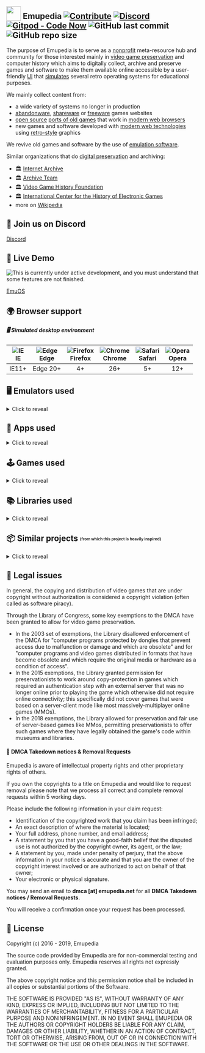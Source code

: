 ## <sub><img width="38" height="38" alt="" src="https://emupedia.net/beta/emuos/images/emupedia-logo-xmas-48.png" /></sub> Emupedia [![Contribute](https://img.shields.io/badge/contributions-welcome-brightgreen.svg)](https://github.com/Emupedia/emupedia.github.io/pulls) [![Discord](https://img.shields.io/discord/510149138491506688.svg?logo=discord)](https://discord.gg/wXtGQ4p) [![Gitpod - Code Now](https://img.shields.io/badge/gitpod-code%20now-blue.svg)](https://gitpod.io#https://github.com/Emupedia/emupedia.github.io) ![GitHub last commit](https://img.shields.io/github/last-commit/Emupedia/emupedia.github.io.svg) ![GitHub repo size](https://img.shields.io/github/repo-size/Emupedia/emupedia.github.io.svg)

The purpose of Emupedia is to serve as a [nonprofit](https://en.wikipedia.org/wiki/Nonprofit_organization) meta-resource hub and community for those interested mainly in [video game preservation](https://en.wikipedia.org/wiki/Video_game_preservation) and computer history which aims to digitally collect, archive and preserve games and software to make them available online accessible by a user-friendly [UI](https://en.wikipedia.org/wiki/User_interface) that [simulates](https://difference.guru/difference-between-simulator-and-emulator) several retro operating systems for educational purposes.

We mainly collect content from:

* a wide variety of systems no longer in production
* [abandonware](https://en.wikipedia.org/wiki/Abandonware), [shareware](https://en.wikipedia.org/wiki/Shareware) or [freeware](https://en.wikipedia.org/wiki/Freeware) games websites
* [open source](https://en.wikipedia.org/wiki/Free_and_open-source_software) [ports of old games](https://en.wikipedia.org/wiki/Porting) that work in [modern web browsers](https://en.wikipedia.org/wiki/List_of_web_browsers)
* new games and software developed with [modern web technologies](https://en.wikipedia.org/wiki/HTML5) using [retro-style](https://en.wikipedia.org/wiki/Retrogaming) graphics

We revive old games and software by the use of [emulation software](https://en.wikipedia.org/wiki/Emulator).

Similar organizations that do [digital preservation](https://en.wikipedia.org/wiki/Digital_preservation) and archiving:

* 🏛 [Internet Archive](https://archive.org)
* 🏛 [Archive Team](https://www.archiveteam.org)
* 🏛 [Video Game History Foundation](https://gamehistory.org)
* 🏛 [International Center for the History of Electronic Games](https://www.museumofplay.org/about/icheg)
* more on [Wikipedia](https://en.wikipedia.org/wiki/List_of_digital_preservation_initiatives)

## 💬 Join us on Discord

[Discord](https://discord.gg/wXtGQ4p)

## 👀 Live Demo
![This is currently under active development, and you must understand that some features are not finished.](https://emupedia.net/beta/emuos/images/icons/alert.svg "This is currently under active development, and you must understand that some features are not finished.")

[EmuOS](https://emupedia.net/beta/emuos)

## 🌍 Browser support

##### 🖥 Simulated desktop environment

| <img src="https://raw.githubusercontent.com/alrra/browser-logos/master/src/archive/internet-explorer_9-11/internet-explorer_9-11_24x24.png" alt="IE" /></br>IE | <img src="https://raw.githubusercontent.com/alrra/browser-logos/master/src/archive/edge_12-18/edge_12-18_24x24.png" alt="Edge" /></br>Edge | <img src="https://raw.githubusercontent.com/alrra/browser-logos/master/src/firefox/firefox_24x24.png" alt="Firefox" /></br>Firefox | <img src="https://raw.githubusercontent.com/alrra/browser-logos/master/src/chrome/chrome_24x24.png" alt="Chrome" /></br>Chrome | <img src="https://raw.githubusercontent.com/alrra/browser-logos/master/src/safari/safari_24x24.png" alt="Safari" /></br>Safari | <img src="https://raw.githubusercontent.com/alrra/browser-logos/master/src/opera/opera_24x24.png" alt="Opera" /></br>Opera |
| :---:   | :---:    | :---: | :---: | :---:  | :---: |
| IE11+   | Edge 20+ | 4+    | 26+   | 5+     | 12+   |

## 🖥️ Emulators used
<details>
<summary>Click to reveal</summary>

| Name                     | Website                                                                                                | Repository                                                                                                   | License                                                                                   |
| :---                     | :---                                                                                                   | :---                                                                                                         | :---                                                                                      |
| **Emulators**            |                                                                                                        |                                                                                                              |                                                                                           |
| MAME                     | [mamedev.org](https://www.mamedev.org)                                                                 | [github.com/mamedev/mame](https://github.com/mamedev/mame)                                                   | [GPLv2](https://github.com/mamedev/mame/blob/master/LICENSE.md)                           |
| DOSBox                   | [dosbox.com](https://www.dosbox.com)                                                                   | [sourceforge.net/projects/dosbox](https://sourceforge.net/projects/dosbox)                                   | [GPLv2](https://sourceforge.net/projects/dosbox)                                          |
| Em-DOSBox                | ❌                                                                                                     | [github.com/dreamlayers/em-dosbox](https://github.com/dreamlayers/em-dosbox)                                 | [GPLv2](https://github.com/dreamlayers/em-dosbox/blob/em-dosbox-svn-sdl2/COPYING)         |
| emularity                | [archiveteam.org/index.php?title=Emularity](https://www.archiveteam.org/index.php?title=Emularity)     | [github.com/db48x/emularity](https://github.com/db48x/emularity)                                             | [GPLv3](https://github.com/db48x/emularity/blob/master/LICENSE)                           |
| JS-DOS                   | [js-dos.com](https://js-dos.com/)                                                                      | [github.com/caiiiycuk/js-dos](https://github.com/caiiiycuk/js-dos)                                           | [GPLv2](https://github.com/caiiiycuk/js-dos/blob/6.22/LICENSE)                            |
</details>

## 🧩 Apps used
<details>
<summary>Click to reveal</summary>

| Name                     | Website                                                                                                | Repository                                                                                                   | License                                                                                   |
| :---                     | :---                                                                                                   | :---                                                                                                         | :---                                                                                      |
| WebAmp                   | [webamp.org](https://webamp.org)                                                                       | [github.com/captbaritone/webamp](https://github.com/captbaritone/webamp)                                     | [MIT](https://github.com/captbaritone/webamp/blob/master/LICENSE.txt)                     |
| Butterchurn              | [butterchurnviz.com](https://butterchurnviz.com)                                                       | [github.com/jberg/butterchurn](https://github.com/jberg/butterchurn)                                         | [MIT](https://github.com/jberg/butterchurn/blob/master/LICENSE)                           |
| minesweeper              | [jonziebell.com/minesweeper](http://jonziebell.com/minesweeper)                                        | [github.com/ziebelje/minesweeper](https://github.com/ziebelje/minesweeper)                                   | ❓                                                                                         |
| js-solitaire             | [radovanjanjic.com/js-solitaire](http://radovanjanjic.com/js-solitaire)                                | [github.com/uzi88/js-solitaire](https://github.com/uzi88/js-solitaire)                                       | ❓                                                                                         |
| JS Paint                 | [jspaint.app](https://jspaint.app)                                                                     | [github.com/1j01/jspaint](https://github.com/1j01/jspaint)                                                   | ❓                                                                                         |
| Pipes                    | [1j01.github.io/pipes](https://1j01.github.io/pipes)                                                   | [github.com/1j01/pipes](https://github.com/1j01/pipes)                                                       | [MIT](https://github.com/1j01/pipes/blob/master/LICENSE)                                  |
| SVG Editor               | [svg-edit.github.io/svgedit/releases/latest](https://svg-edit.github.io/svgedit/releases/latest/editor/svg-editor.html)  | [github.com/SVG-Edit/svgedit](https://github.com/SVG-Edit/svgedit)                         | [MIT](https://github.com/SVG-Edit/svgedit/blob/master/LICENSE-MIT.txt)                    |
| Method Draw              | [editor.method.ac](https://editor.method.ac)                                                           | [github.com/methodofaction/Method-Draw](https://github.com/methodofaction/Method-Draw)                       | [MIT](https://github.com/methodofaction/Method-Draw/blob/master/LICENSE)                  |
</details>

## 🕹️ Games used
<details>
<summary>Click to reveal</summary>

| Name                     | Website                                                                                                | Repository                                                                                                   | License                                                                                   |
| :---                     | :---                                                                                                   | :---                                                                                                         | :---                                                                                      |
| d3wasm                   | [wasm.continuation-labs.com/d3demo](http://wasm.continuation-labs.com/d3demo/)                         | [github.com/gabrielcuvillier/d3wasm](https://github.com/gabrielcuvillier/d3wasm)                             | [GPLv3](https://github.com/gabrielcuvillier/d3wasm/blob/master/COPYING.txt)               |
| WebQuake                 | [webquake.quaddicted.com/Client](https://webquake.quaddicted.com/client/index.htm)                     | [github.com/Triang3l/WebQuake](https://github.com/triang3l/webquake)                                         | [GPLv2](https://github.com/triang3l/webquake/blob/master/GNU.md)                          |
| DiabloWeb                | [d07riv.github.io/diabloweb](https://d07riv.github.io/diabloweb/)                                      | [github.com/d07RiV/diabloweb](https://github.com/d07RiV/diabloweb)                                           | ❓                                                                                         |
| Devilution for Web       | ❌                                                                                                     | [github.com/d07RiV/devilution](https://github.com/d07RiV/devilution)                                         | [Public Domain](https://github.com/d07RiV/devilution/blob/master/LICENSE)                 |
| Devilution               | ❌                                                                                                     | [github.com/diasurgical/devilution](https://github.com/diasurgical/devilution)                               | [Public Domain](https://github.com/diasurgical/devilution/blob/master/LICENSE)            |
| C&C - HTML5              | [adityaravishankar.com/projects/games/command-and-conquer](http://www.adityaravishankar.com/projects/games/command-and-conquer/)  | [github.com/adityaravishankar/command-and-conquer](https://github.com/adityaravishankar/command-and-conquer)  | ❓                                                             |
| Dark Reign - HTML5       | [qmegas.info/dark-reign-html5](https://qmegas.info/dark-reign-html5/)                                  | [github.com/qmegas/Dark-Reign---HTML5-Version](https://github.com/qmegas/Dark-Reign---HTML5-Version)         | [MIT](https://github.com/qmegas/Dark-Reign---HTML5-Version/blob/master/README.md#license) |
| Pac-Man - HTML5          | [pacman-e281c.firebaseapp.com](https://pacman-e281c.firebaseapp.com/)                                  | [github.com/luciopanepinto/pacman](https://github.com/luciopanepinto/pacman)                                 | [GPLv3](https://github.com/luciopanepinto/pacman/blob/master/LICENSE)                     |
| Street Fighter Alpha     | [gamedev8.github.io/js-sfa](https://gamedev8.github.io/js-sfa/default.htm)                             | [github.com/gamedev8/js-sfa](https://github.com/gamedev8/js-sfa)                                             | ❓                                                                                        |
| WebAssembly DOOM         | [wadcmd.com](https://wadcmd.com/)                                                                      | [github.com/lazarv/wasm-doom](https://github.com/lazarv/wasm-doom)                                           | [GPLv2](https://github.com/lazarv/wasm-doom/blob/master/COPYING.md)                       |
| Wolfenstein 3D           | ❌                                                                                                     | [github.com/loadx/html5-wolfenstein3D](https://github.com/loadx/html5-wolfenstein3D)                         | ❓                                                                                         |
| Wolfenstein 3D (Canvas)  | [users.atw.hu/wolf3d](http://users.atw.hu/wolf3d)                                                      | ❌                                                                                                           | [GPLv2](http://users.atw.hu/wolf3d/COPYING.txt)                                           |
</details>

## 📚 Libraries used
<details>
<summary>Click to reveal</summary>

| Name                     | Website                                                                                                | Repository                                                                                                   | License                                                                                   |
| :---                     | :---                                                                                                   | :---                                                                                                         | :---                                                                                      |
| **Demos**                |                                                                                                        |                                                                                                              |                                                                                           |
| Biolab Disaster          | [playbiolab.com](https://playbiolab.com)                                                               | ❌                                                                                                           | 😁 Permission granted from the author(s) 👍                                                |
| Super Blob Blaster       | [phoboslab.org/twopointfive](https://phoboslab.org/twopointfive)                                       | [github.com/phoboslab/TwoPointFive](https://github.com/phoboslab/twopointfive)                               | [MIT](https://github.com/phoboslab/TwoPointFive/blob/master/LICENSE)                      |
| Spatial Audio            | [howlerjs.com/#spatial](https://howlerjs.com/#spatial)                                                 | [github.com/goldfire/howler.js](https://github.com/goldfire/howler.js/tree/master/examples/3d)               | [MIT](https://github.com/goldfire/howler.js/blob/master/LICENSE.md)                       |
| Voxel Space              | [s-macke.github.io/VoxelSpace](https://s-macke.github.io/VoxelSpace/VoxelSpace.html)                   | [github.com/s-macke/VoxelSpace](https://github.com/s-macke/VoxelSpace)                                       | [MIT](https://github.com/s-macke/VoxelSpace/blob/master/LICENSE)                          |
| **Frontend**             |                                                                                                        |                                                                                                              |                                                                                           |
| Bootstrap                | [getbootstrap.com](https://getbootstrap.com/)                                                          | [github.com/twbs/bootstrap](https://github.com/twbs/bootstrap)                                               | [MIT](https://github.com/twbs/bootstrap/blob/master/LICENSE)                              |
| Datatables               | [datatables.net](https://datatables.net/)                                                              | [github.com/DataTables/DataTables](https://github.com/DataTables/DataTables)                                 | [MIT](https://github.com/DataTables/DataTables/blob/master/license.txt)                   |
| RequireJS                | [requirejs.org](https://requirejs.org)                                                                 | [github.com/requirejs/requirejs](https://github.com/requirejs/requirejs)                                     | [BSD/MIT](https://github.com/requirejs/requirejs/blob/master/LICENSE)                     |
| RequireJS Text Plugin    | [requirejs.org](https://requirejs.org/docs/api.html#text)                                              | [github.com/requirejs/text](https://github.com/requirejs/text)                                               | [BSD/MIT](https://github.com/requirejs/text/blob/master/LICENSE)                          |
| RequireJS JSON Plugin    | ❌                                                                                                     | [github.com/millermedeiros/requirejs-plugins](https://github.com/millermedeiros/requirejs-plugins)           | [MIT](https://github.com/millermedeiros/requirejs-plugins/blob/master/LICENSE.txt)        |
| RequireJS NoExt Plugin   | ❌                                                                                                     | [github.com/millermedeiros/requirejs-plugins](https://github.com/millermedeiros/requirejs-plugins)           | [MIT](https://github.com/millermedeiros/requirejs-plugins/blob/master/LICENSE.txt)        |
| jQuery                   | [jquery.com](https://jquery.com)                                                                       | [github.com/jquery/jquery](https://github.com/jquery/jquery)                                                 | [MIT](https://github.com/jquery/jquery/blob/master/LICENSE.txt)                           |
| jQuery Migrate           | [jquery.com](https://jquery.com/upgrade-guide/3.0/#jquery-migrate-plugin)                              | [github.com/jquery/jquery-migrate](https://github.com/jquery/jquery-migrate)                                 | [BSD/MIT](https://github.com/jquery/jquery-migrate/blob/master/LICENSE.txt)               |
| jQuery MouseWheel        | ❌                                                                                                     | [github.com/jquery/jquery-mousewheel](https://github.com/jquery/jquery-mousewheel)                           | [BSD/MIT](https://github.com/jquery/jquery-mousewheel/blob/master/LICENSE.txt)            |
| jQuery Custom Scrollbar  | [manos.malihu.gr/jquery-custom-content-scroller](http://manos.malihu.gr/jquery-custom-content-scroller)| [github.com/malihu/malihu-custom-scrollbar-plugin](https://github.com/malihu/malihu-custom-scrollbar-plugin) | [MIT](https://github.com/malihu/malihu-custom-scrollbar-plugin/blob/master/LICENSE.txt)   |
| jQuiery Ajax Retry       | ❌                                                                                                     | [github.com/johnkpaul/jquery-ajax-retry](https://github.com/johnkpaul/jquery-ajax-retry)                     | [MIT](https://github.com/johnkpaul/jquery-ajax-retry/blob/master/LICENSE-MIT)             |
| jQueryUI                 | [jqueryui.com](https://jqueryui.com)                                                                   | [github.com/jquery/jquery-ui](https://github.com/jquery/jquery-ui)                                           | [BSD/MIT](https://github.com/jquery/jquery-ui/blob/master/LICENSE.txt)                    |
| jQueryUI Tree Control    | ❌                                                                                                     | [github.com/tarunbatta/jqueryUiTreeControl](https://github.com/tarunbatta/jqueryUiTreeControl)               | [MIT](https://github.com/tarunbatta/jqueryUiTreeControl/blob/master/LICENSE.txt)          |
| jQueryUI Context Menu    | [wwwendt.de/tech/demo/jquery-contextmenu/demo](http://wwwendt.de/tech/demo/jquery-contextmenu/demo)    | [github.com/mar10/jquery-ui-contextmenu](https://github.com/mar10/jquery-ui-contextmenu)                     | [MIT](https://github.com/mar10/jquery-ui-contextmenu/blob/master/LICENSE.txt)             |
| Simone                   | [cezarykluczynski.github.io/simone/docs](http://cezarykluczynski.github.io/simone/docs)                | [github.com/cezarykluczynski/simone](https://github.com/cezarykluczynski/simone)                             | [MIT](https://github.com/cezarykluczynski/simone/blob/master/LICENSE.txt)                 |
| **Canvas/WebGL**         |                                                                                                        |                                                                                                              |                                                                                           |
| Phaser                   | [phaser.io](https://phaser.io)                                                                         | [github.com/photonstorm/phaser](https://github.com/photonstorm/phaser)                                       | [MIT](https://github.com/photonstorm/phaser/blob/master/license.txt)                      |
| Impact                   | [impactjs.com](https://impactjs.com)                                                                   | [github.com/phoboslab/Impact](https://github.com/phoboslab/impact)                                           | [MIT](https://github.com/phoboslab/impact/blob/master/LICENSE)                            |
| **Audio**                |                                                                                                        |                                                                                                              |                                                                                           |
| howler.js                | [howlerjs.com](https://howlerjs.com)                                                                   | [github.com/goldfire/howler.js](https://github.com/goldfire/howler.js)                                       | [MIT](https://github.com/goldfire/howler.js/blob/master/LICENSE.md)                       |
| **Filesystem**           |                                                                                                        |                                                                                                              |                                                                                           |
| Octokat.js               | [philschatz.com/2014/05/25/octokat](https://philschatz.com/2014/05/25/octokat)                         | [github.com/philschatz/octokat.js](https://github.com/philschatz/octokat.js)                                 | [MIT](https://github.com/philschatz/octokat.js/blob/master/LICENSE.md)                    |
| BrowserFS                | [jvilk.com/browserfs/2.0.0-beta](https://jvilk.com/browserfs/2.0.0-beta)                               | [github.com/jvilk/BrowserFS](https://github.com/jvilk/BrowserFS)                                             | [MIT](https://github.com/jvilk/BrowserFS/blob/master/LICENSE)                             |
| jszip                    | [stuk.github.io/jszip](https://stuk.github.io/jszip)                                                   | [github.com/Stuk/jszip](https://github.com/Stuk/jszip)                                                       | [GPLv3/MIT](https://github.com/Stuk/jszip/blob/master/LICENSE.markdown)                   |
| Dropbox SDK              | [dropbox.com/developers](https://www.dropbox.com/developers)                                           | [github.com/dropbox/dropbox-sdk-js](https://github.com/dropbox/dropbox-sdk-js)                               | [MIT](https://github.com/dropbox/dropbox-sdk-js/blob/master/LICENSE)                      |
| File Saver               | [eligrey.com/blog/saving-generated-files-on-the-client-side](https://eligrey.com/blog/saving-generated-files-on-the-client-side/) | [github.com/eligrey/FileSaver.js](https://github.com/eligrey/FileSaver.js/)       | [MIT](https://github.com/eligrey/FileSaver.js/blob/master/LICENSE.md)                     |
| **Crypto**               |                                                                                                        |                                                                                                              |                                                                                           |
| jsrsasign                | [kjur.github.io/jsrsasign](http://kjur.github.io/jsrsasign)                                            | [github.com/kjur/jsrsasign](https://github.com/kjur/jsrsasign)                                               | [BSD/MIT](https://github.com/kjur/jsrsasign/blob/master/LICENSE.txt)                      |
| **Utils**                |                                                                                                        |                                                                                                              |                                                                                           |
| Purl                     | ❌                                                                                                     | [github.com/allmarkedup/purl](https://github.com/allmarkedup/purl)                                           | [MIT](https://github.com/allmarkedup/purl/blob/master/LICENSE)                            |
| JSONPath                 | [goessner.net/articles/JsonPath](https://goessner.net/articles/JsonPath)                               | [code.google.com/archive/p/jsonpath](https://code.google.com/archive/p/jsonpath)                             | [MIT](https://code.google.com/archive/p/jsonpath)                                         |
| Markdown                 | [daringfireball.net/projects/markdown](https://daringfireball.net/projects/markdown)                   | ❌                                                                                                           | [BSD](https://daringfireball.net/projects/markdown/license)                               |
| Marked                   | [marked.js.org](https://marked.js.org)                                                                 | [github.com/markedjs/marked](https://github.com/markedjs/marked)                                             | [MIT](https://github.com/markedjs/marked/blob/master/LICENSE.md)                          |
| Firebug Lite             | [getfirebug.com/releases/lite/1.2](https://getfirebug.com/releases/lite/1.2)                           | [github.com/firebug/firebug-lite](https://github.com/firebug/firebug-lite)                                   | [BSD](https://github.com/firebug/firebug-lite/blob/master/license.txt)                    |
| Firebug Lite IE          | ❌                                                                                                     | [github.com/firebug/firebug-lite](https://github.com/sormy/firebug-lite-ie)                                  | [BSD](https://github.com/sormy/firebug-lite-ie/blob/master/license.txt)                   |
| **Polyfills**            |                                                                                                        |                                                                                                              |                                                                                           |
| ES3 Base64 Polyfill      | ❌                                                                                                     | [github.com/davidchambers/Base64.js](https://github.com/davidchambers/Base64.js)                             | [Apache 2.0](https://github.com/davidchambers/Base64.js/blob/master/LICENSE)              |
| ES5 Typed Array Polyfill | ❌                                                                                                     | [github.com/inexorabletash/polyfill](https://github.com/inexorabletash/polyfill)                             | [MIT/Unlicense](https://github.com/inexorabletash/polyfill/blob/master/LICENSE.md)        |
| ES6 Promise Polyfill     | ❌                                                                                                     | [github.com/stefanpenner/es6-promise](https://github.com/stefanpenner/es6-promise)                           | [MIT](https://github.com/stefanpenner/es6-promise/blob/master/LICENSE)                    |
| ES6 Fetch Polyfill       | ❌                                                                                                     | [github.com/github/fetch](https://github.com/github/fetch)                                                   | [MIT](https://github.com/github/fetch/blob/master/LICENSE)                                |
| **Honorable mentions**   | **(not included because a more faithfull alternative was used)**                                       |                                                                                                              |                                                                                           |
| minesweeper_js           | [minesweeper.zone](https://minesweeper.zone)                                                           | [github.com/reed-jones/minesweeper_js](https://github.com/reed-jones/minesweeper_js)                         | [CC BY-NC 4.0](https://github.com/reed-jones/minesweeper_js/blob/master/LICENSE)          |
| winmine-exe              | [winmine-exe.now.sh](https://winmine-exe.now.sh)                                                       | [github.com/1000hz/winmine-exe](https://github.com/1000hz/winmine-exe)                                       | ❓                                                                                         |
| HTML5 Pacman             | ❌                                                                                                     | [github.com/daleharvey/pacman](https://github.com/daleharvey/pacman)                                          | [WTFPL](https://github.com/daleharvey/pacman/blob/master/LICENSE)                        |
</details>

## 📦 Similar projects <sub><sup><sub><sup>(from which this project is heavily inspired)</sup></sub></sup></sub>
<details>
<summary>Click to reveal</summary>

| Name                     | Website                                                                                                | Repository                                                                                                   | License                                                                                   |
| :---                     | :---                                                                                                   | :---                                                                                                         | :---                                                                                      |
| windows93                | [windows93.net](https://windows93.net)                                                                 | ❌                                                                                                           | [CC BY-NC 4.0](https://windows93.net/#!/c/TOS.html)                                       |
| 98.js                    | [98.js.org](https://98.js.org)                                                                         | [github.com/1j01/98](https://github.com/1j01/98)                                                             | ❓                                                                                         |
| Rahul.io                 | [rahul.io](https://rahul.io)                                                                           | [github.com/lolstring/window98-html-css-js](https://github.com/lolstring/window98-html-css-js)               | [MIT](https://github.com/lolstring/window98-html-css-js/blob/master/LICENSE)              |
| Packard Belle            | [packard-belle.netlify.com](https://packard-belle.netlify.com/)                                        | [github.com/padraigfl/packard-belle](https://github.com/padraigfl/packard-belle)                             | [MIT](https://github.com/padraigfl/packard-belle/blob/master/LICENSE)                     |
| winXP                    | [winxp.now.sh](https://winxp.now.sh/)                                                                  | [github.com/ShizukuIchi/winXP](https://github.com/ShizukuIchi/winXP)                                         | [MIT](https://github.com/ShizukuIchi/winXP/blob/master/LICENSE)                           |
| OS.js                    | [os-js.org](https://www.os-js.org)                                                                     | [github.com/os-js/OS.js](https://github.com/os-js/OS.js)                                                     | [BSD](https://github.com/os-js/OS.js/blob/master/LICENSE)                                 |
| jQuery Desktop           | [desktop.sonspring.com](http://desktop.sonspring.com/)                                                 | [https://github.com/nathansmith/jQuery-Desktop](https://github.com/nathansmith/jQuery-Desktop)               | [GPLv3/MIT](https://github.com/nathansmith/jQuery-Desktop/blob/master/README.txt)         |
</details>

## 📑 Legal issues

In general, the copying and distribution of video games that are under copyright without authorization is considered a copyright violation (often called as software piracy).

Through the Library of Congress, some key exemptions to the DMCA have been granted to allow for video game preservation.

* In the 2003 set of exemptions, the Library disallowed enforcement of the DMCA for "computer programs protected by dongles that prevent access due to malfunction or damage and which are obsolete" and for "computer programs and video games distributed in formats that have become obsolete and which require the original media or hardware as a condition of access".
* In the 2015 exemptions, the Library granted permission for preservationists to work around copy-protection in games which required an authentication step with an external server that was no longer online prior to playing the game which otherwise did not require online connectivity; this specifically did not cover games that were based on a server-client mode like most massively-multiplayer online games (MMOs).
* In the 2018 exemptions, the Library allowed for preservation and fair use of server-based games like MMos, permitting preservationists to offer such games where they have legally obtained the game's code within museums and libraries.

#### 📄 DMCA Takedown notices & Removal Requests

Emupedia is aware of intellectual property rights and other proprietary rights of others.

If you own the copyrights to a title on Emupedia and would like to request removal please note that we process all correct and complete removal requests within 5 working days.

Please include the following information in your claim request:

* Identification of the copyrighted work that you claim has been infringed;
* An exact description of where the material is located;
* Your full address, phone number, and email address;
* A statement by you that you have a good-faith belief that the disputed use is not authorized by the copyright owner, its agent, or the law;
* A statement by you, made under penalty of perjury, that the above information in your notice is accurate and that you are the owner of the copyright interest involved or are authorized to act on behalf of that owner;
* Your electronic or physical signature.

You may send an email to **dmca [at] emupedia.net** for all **DMCA Takedown notices / Removal Requests**.

You will receive a confirmation once your request has been processed.

## 📝 License

Copyright (c) 2016 - 2019, Emupedia

The source code provided by Emupedia are for non-commercial testing and evaluation
purposes only. Emupedia reserves all rights not expressly granted.

The above copyright notice and this permission notice shall be included in
all copies or substantial portions of the Software.

THE SOFTWARE IS PROVIDED "AS IS", WITHOUT WARRANTY OF ANY KIND, EXPRESS OR
IMPLIED, INCLUDING BUT NOT LIMITED TO THE WARRANTIES OF MERCHANTABILITY,
FITNESS FOR A PARTICULAR PURPOSE AND NONINFRINGEMENT. IN NO EVENT SHALL
EMUPEDIA OR THE AUTHORS OR COPYRIGHT HOLDERS BE LIABLE FOR ANY CLAIM,
DAMAGES OR OTHER LIABILITY, WHETHER IN AN ACTION OF CONTRACT, TORT OR
OTHERWISE, ARISING FROM, OUT OF OR IN CONNECTION WITH THE SOFTWARE OR
THE USE OR OTHER DEALINGS IN THE SOFTWARE.